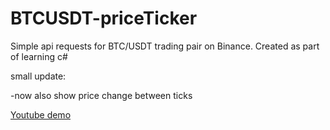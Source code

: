 # BTCUSDT-priceTicker
Simple api requests for BTC/USDT trading pair on Binance. Created as part of learning c#

small update:

-now also show price change between ticks

[Youtube demo](https://youtu.be/ekQiJmLDyfI)
